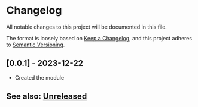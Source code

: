 # Changelog
All notable changes to this project will be documented in this file.

The format is loosely based on [Keep a Changelog](https://keepachangelog.com/en/1.0.0/),
and this project adheres to [Semantic Versioning](https://semver.org/spec/v2.0.0.html).

## [0.0.1] - 2023-12-22
- Created the module

## See also: [Unreleased]

[1.0.0]: https://github.com/shemetz/pf2e-crowdsourced-community-corrections/compare/0.0.0...0.0.1
[Unreleased]: https://github.com/shemetz/pf2e-crowdsourced-community-corrections/compare/0.0.1...HEAD
